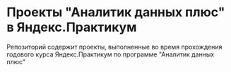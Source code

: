 # Проекты "Аналитик данных плюс" в Яндекс.Практикум
Репозиторий содержит проекты, выполненные во время прохождения годового курса Яндекс.Практикум по программе "Аналитик данных плюс"
